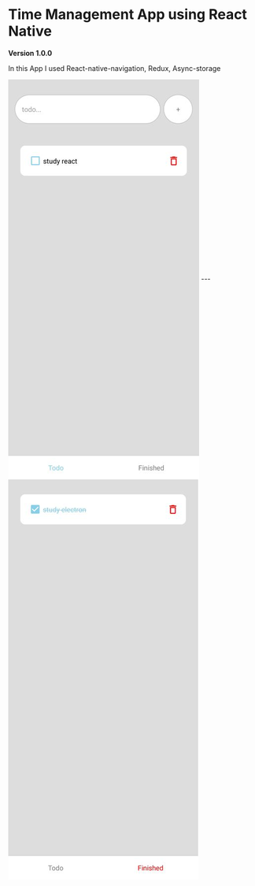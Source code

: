 # Time Management App using React Native
**Version 1.0.0**
<p>
  In this App I used React-native-navigation, Redux, Async-storage
</p>


<img align="center" src="./Todo.jpg" />
---
<img align="center" src="./Finished.jpg" />